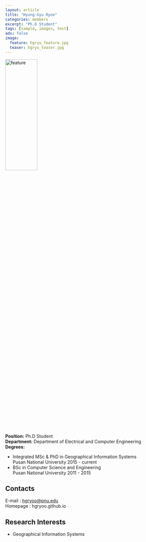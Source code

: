 ```yaml
---
layout: article
title: "Hyung-Gyu Ryoo"
categories: members
excerpt: "Ph.D Student"
tags: [sample, images, test]
ads: false
image:
  feature: hgryu_feature.jpg
  teaser: hgryu_teaser.jpg
---
```


<div><img style="width: 45%; height: 30%" src="{{ site.baseurl }}/images/{{ page.image.feature }}" alt="feature" ></div>

**Position:** Ph.D Student <br/>
**Department:** Department of Electrical and Computer Engineering <br/>
**Degrees:** <br/>
* Integrated MSc & PhD in Geographical Information Systems <br/>
Pusan National University 2015 - current
* BSc in Computer Science and Engineering <br/>
Pusan National University 2011 - 2015

## Contacts

E-mail : hgryoo@pnu.edu <br/>
Homepage : hgryoo.github.io

## Research Interests

* Geographical Information Systems
